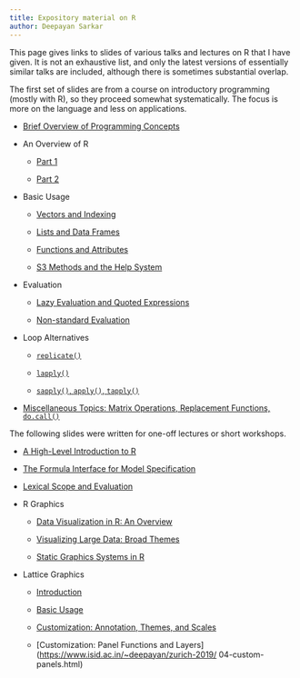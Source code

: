 ```yaml
---
title: Expository material on R
author: Deepayan Sarkar
---
```


This page gives links to slides of various talks and lectures on R
that I have given. It is not an exhaustive list, and only the latest
versions of essentially similar talks are included, although there is
sometimes substantial overlap.

The first set of slides are from a course on introductory programming
(mostly with R), so they proceed somewhat systematically. The focus is
more on the language and less on applications.


- [Brief Overview of Programming Concepts](https://deepayan.github.io/courses/introductory-computer-programming/slides/02-introduction-2.html)

- An Overview of R

	- [Part 1](https://deepayan.github.io/courses/introductory-computer-programming/slides/03-roverview-1.html)

	- [Part 2](https://deepayan.github.io/courses/introductory-computer-programming/slides/03-roverview-2.html)

- Basic Usage

	- [Vectors and Indexing](https://deepayan.github.io/courses/introductory-computer-programming/slides/04-rbasics-1.html)

	- [Lists and Data Frames](https://deepayan.github.io/courses/introductory-computer-programming/slides/04-rbasics-2.html)

	- [Functions and Attributes](https://deepayan.github.io/courses/introductory-computer-programming/slides/05-rbasics-3.html)

	- [S3 Methods and the Help System](https://deepayan.github.io/courses/introductory-computer-programming/slides/06-rbasics-4.html)

- Evaluation

	- [Lazy Evaluation and Quoted Expressions](https://deepayan.github.io/courses/introductory-computer-programming/slides/07-nseval-1.html)

	- [Non-standard Evaluation](https://deepayan.github.io/courses/introductory-computer-programming/slides/07-nseval-2.html)

- Loop Alternatives

	- [`replicate()`](https://deepayan.github.io/courses/introductory-computer-programming/slides/08-rapply-1.html)

	- [`lapply()`](https://deepayan.github.io/courses/introductory-computer-programming/slides/08-rapply-2.html)

	- [`sapply()`, `apply()`, `tapply()`](https://deepayan.github.io/courses/introductory-computer-programming/slides/09-rapply-3.html)

- [Miscellaneous Topics: Matrix Operations, Replacement Functions, `do.call()`](https://deepayan.github.io/courses/introductory-computer-programming/slides/10-rmisc-1.html)


The following slides were written for one-off lectures or short
workshops.

- [A High-Level Introduction to R](https://www.isid.ac.in/~deepayan/Mysore-University-2019/roverview.html)

- [The Formula Interface for Model Specification](https://www.isid.ac.in/~deepayan/Mysore-University-2019/rformula.html)

- [Lexical Scope and Evaluation](https://deepayan.github.io/r-talks/r-eval/eval.html)

- R Graphics

	- [Data Visualization in R: An Overview](https://www.isid.ac.in/~deepayan/Mysore-University-2019/rvisualization.html)

	- [Visualizing Large Data: Broad Themes](https://www.isid.ac.in/~deepayan/NEHU_2019/rgraphics-large.html)

	- [Static Graphics Systems in R](https://www.isid.ac.in/~deepayan/NEHU_2019/rgraphics-static.html)

- Lattice Graphics

	- [Introduction](https://www.isid.ac.in/~deepayan/zurich-2019/01-introduction.html)

	- [Basic Usage](https://www.isid.ac.in/~deepayan/zurich-2019/02-basic-usage.html)

	- [Customization: Annotation, Themes, and Scales](https://www.isid.ac.in/~deepayan/zurich-2019/03-customization-1.html)
	
	- [Customization: Panel Functions and Layers](https://www.isid.ac.in/~deepayan/zurich-2019/	04-custom-panels.html)


